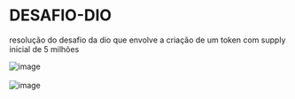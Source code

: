 # DESAFIO-DIO
resolução do desafio da dio que envolve a criação de um token com supply inicial de 5 milhões

       

![image](https://github.com/user-attachments/assets/7f8b7376-8432-42ab-b040-96eb7fd0f16b)
<br></br>
![image](https://github.com/user-attachments/assets/e4c687ef-8ab2-43ef-b63c-662a610b2850)       

